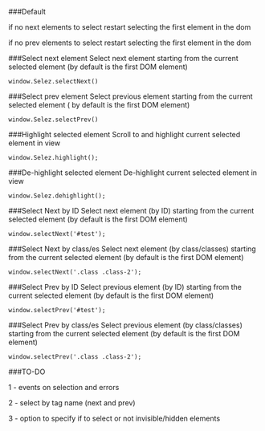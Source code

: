###Default

if no next elements to select restart selecting the first element in the dom

if no prev elements to select restart selecting the first element in the dom

###Select next element
Select next element starting from the current selected element (by default is the first DOM element)
```
window.Selez.selectNext()
```

###Select prev element
Select previous element starting from the current selected element ( by default is the first DOM element)
```
window.Selez.selectPrev()
```

###Highlight selected element
Scroll to and highlight current selected element in view
```
window.Selez.highlight();
```

###De-highlight selected element
De-highlight current selected element in view
```
window.Selez.dehighlight();
```

###Select Next by ID
Select next element (by ID) starting from the current selected element (by default is the first DOM element)
```
window.selectNext('#test');
```

###Select Next by class/es
Select next element (by class/classes) starting from the current selected element (by default is the first DOM element)
```
window.selectNext('.class .class-2');
```

###Select Prev by ID
Select previous element (by ID) starting from the current selected element (by default is the first DOM element)
```
window.selectPrev('#test');
```

###Select Prev by class/es
Select previous element (by class/classes) starting from the current selected element (by default is the first DOM element)
```
window.selectPrev('.class .class-2');
```

###TO-DO

1 - events on selection and errors

2 - select by tag name (next and prev)

3 - option to specify if to select or not invisible/hidden elements
